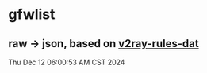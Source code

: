 # gfwlist
## raw -> json, based on [v2ray-rules-dat](https://github.com/Loyalsoldier/v2ray-rules-dat)
Thu Dec 12 06:00:53 AM CST 2024

